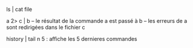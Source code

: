 ls | cat file

a 2> c | b
– le résultat de la commande a est passé à b
– les erreurs de a sont redirigées dans le fichier c

history | tail ­n 5 : affiche les 5 dernieres commandes
